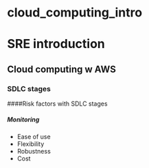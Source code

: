 # cloud_computing_intro
# SRE introduction
## Cloud computing w AWS
### SDLC stages
####Risk factors with SDLC stages
##### Monitoring


- Ease of use
- Flexibility
- Robustness
- Cost
